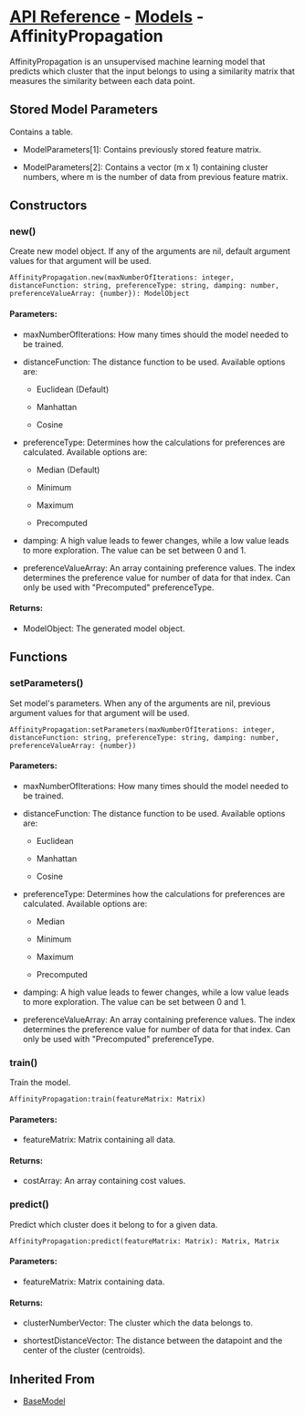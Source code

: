 # [API Reference](../../API.md) - [Models](../Models.md) - AffinityPropagation

AffinityPropagation is an unsupervised machine learning model that predicts which cluster that the input belongs to using a similarity matrix that measures the similarity between each data point.

## Stored Model Parameters

Contains a table.  

* ModelParameters[1]: Contains previously stored feature matrix.

* ModelParameters[2]: Contains a vector (m x 1) containing cluster numbers, where m is the number of data from previous feature matrix.

## Constructors

### new()

Create new model object. If any of the arguments are nil, default argument values for that argument will be used.

```
AffinityPropagation.new(maxNumberOfIterations: integer, distanceFunction: string, preferenceType: string, damping: number, preferenceValueArray: {number}): ModelObject
```

#### Parameters:

* maxNumberOfIterations: How many times should the model needed to be trained.

* distanceFunction: The distance function to be used. Available options are:

    * Euclidean (Default)
      
    * Manhattan
      
    * Cosine

* preferenceType: Determines how the calculations for preferences are calculated. Available options are:

   * Median (Default)
   
   * Minimum
 
   * Maximum
 
   * Precomputed

* damping: A high value leads to fewer changes, while a low value leads to more exploration. The value can be set between 0 and 1.

* preferenceValueArray: An array containing preference values. The index determines the preference value for number of data for that index. Can only be used with "Precomputed" preferenceType.

#### Returns:

* ModelObject: The generated model object.

## Functions

### setParameters()

Set model's parameters. When any of the arguments are nil, previous argument values for that argument will be used.

```
AffinityPropagation:setParameters(maxNumberOfIterations: integer, distanceFunction: string, preferenceType: string, damping: number, preferenceValueArray: {number})
```

#### Parameters:

* maxNumberOfIterations: How many times should the model needed to be trained.

* distanceFunction: The distance function to be used. Available options are:

    * Euclidean
      
    * Manhattan
      
    * Cosine

* preferenceType: Determines how the calculations for preferences are calculated. Available options are:

   * Median
   
   * Minimum
 
   * Maximum
 
   * Precomputed

* damping: A high value leads to fewer changes, while a low value leads to more exploration. The value can be set between 0 and 1.

* preferenceValueArray: An array containing preference values. The index determines the preference value for number of data for that index. Can only be used with "Precomputed" preferenceType.

### train()

Train the model.

```
AffinityPropagation:train(featureMatrix: Matrix)
```

#### Parameters:

* featureMatrix: Matrix containing all data.

#### Returns:

* costArray: An array containing cost values.

### predict()

Predict which cluster does it belong to for a given data.

```
AffinityPropagation:predict(featureMatrix: Matrix): Matrix, Matrix
```

#### Parameters:

* featureMatrix: Matrix containing data.

#### Returns:

* clusterNumberVector: The cluster which the data belongs to.

* shortestDistanceVector: The distance between the datapoint and the center of the cluster (centroids).

## Inherited From

* [BaseModel](BaseModel.md)
